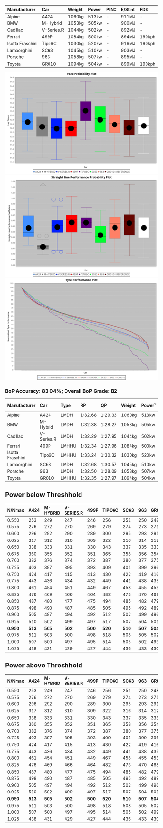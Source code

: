 | Manufacturer     | Car        | Weight | Power | PINC    | E/Stint | FDS     |
|:-|:-|:-|:-|:-|:-|:-|
| Alpine           | A424       | 1060kg | 513kw |    -    | 911MJ   |    -    |
| BMW              | M-Hybrid   | 1053kg | 505kw |    -    | 900MJ   |    -    |
| Cadillac         | V-Series.R | 1044kg | 502kw |    -    | 892MJ   |    -    |
| Ferrari          | 499P       | 1084kg | 500kw |    -    | 894MJ   | 190kph  |
| Isotta Fraschini | Tipo6C     | 1030kg | 520kw |    -    | 916MJ   | 190kph  |
| Lamborghini      | SC63       | 1045kg | 510kw |    -    | 903MJ   |    -    |
| Porsche          | 963        | 1058kg | 507kw |    -    | 895MJ   |    -    |
| Toyota           | GR010      | 1094kg | 504kw |    -    | 899MJ   | 190kph  |

![PACECHART](./IMG/ACOMETHOD.png)
![STRAIGHTLINEPERFORMANCECHART](./IMG/ACOMETHOD_sp.png)
![TYREPERFORMANCECHART](./IMG/ACOMETHOD_tw.png)

### BoP Accuracy: 83.04%; Overall BoP Grade: B2
| Manufacturer     | Car        | Type  | RP      | QP      | Weight | Power¹ | Threshhold | PINC    | Power² | E/Stint | AVG Vmax  | FDS     | RDLC | L/Stint | BOP-Grade | Model Accuracy | Model Points | Match%  |
|:-|:-|:-|:-|:-|:-|:-|:-|:-|:-|:-|:-|:-|:-|:-|:-|:-|:-|:-|
| Alpine           | A424       | LMDH  | 1:32.68 | 1:29.33 | 1060kg | 513kw  | 210.0kph   |    -    | 513kw  |  911MJ  | 324.98kph |    -    | 1.00 | 41      | +C2       | 100.00%        | 642          | 73.73%  |
| BMW              | M-Hybrid   | LMDH  | 1:32.38 | 1:28.27 | 1053kg | 505kw  | 210.0kph   |    -    | 505kw  |  900MJ  | 319.94kph |    -    | 1.01 | 40      | -B1       | 100.00%        | 1714         | 88.16%  |
| Cadillac         | V-Series.R | LMDH  | 1:32.29 | 1:27.95 | 1044kg | 502kw  | 210.0kph   |    -    | 502kw  |  892MJ  | 324.48kph |    -    | 1.01 | 40      | -B1       | 98.95%         | 2271         | 87.57%  |
| Ferrari          | 499P       | LMHHU | 1:32.34 | 1:27.96 | 1084kg | 500kw  | 210.0kph   |    -    | 500kw  |  894MJ  | 324.70kph | 190kph  | 1.01 | 40      | -B1       | 99.93%         | 2718         | 87.35%  |
| Isotta Fraschini | Tipo6C     | LMHHU | 1:33.24 | 1:30.32 | 1030kg | 520kw  | 210.0kph   |    -    | 520kw  |  916MJ  | 328.33kph | 190kph  | 1.08 | 41      | +Ω1       | 92.36%         | 133          | 38.72%  |
| Lamborghini      | SC63       | LMDH  | 1:32.68 | 1:30.57 | 1045kg | 510kw  | 210.0kph   |    -    | 510kw  |  903MJ  | 323.11kph |    -    | 1.05 | 40      | ~A1       | 96.54%         | 418          | 100.00% |
| Porsche          | 963        | LMDH  | 1:32.50 | 1:28.09 | 1058kg | 507kw  | 210.0kph   |    -    | 507kw  |  895MJ  | 324.71kph |    -    | 1.00 | 40      | ~A1       | 99.98%         | 6168         | 97.79%  |
| Toyota           | GR010      | LMHHU | 1:32.35 | 1:27.97 | 1094kg | 504kw  | 210.0kph   |    -    | 504kw  |  899MJ  | 324.45kph | 190kph  | 1.00 | 40      | -A2       | 98.53%         | 3557         | 90.97%  |

## Power below Threshhold
| N/Nmax    | A424    | M-HYBRID | V-SERIES.R | 499P    | TIPO6C  | SC63    | 963     | GR010   |
|:-|:-|:-|:-|:-|:-|:-|:-|:-|
|  0.550    |  253    |  249     |  247       |  246    |  256    |  251    |  250    |  248    |
|  0.575    |  276    |  272     |  270       |  269    |  279    |  274    |  273    |  271    |
|  0.600    |  296    |  292     |  290       |  289    |  300    |  295    |  293    |  291    |
|  0.625    |  317    |  312     |  310       |  309    |  322    |  316    |  314    |  312    |
|  0.650    |  338    |  333     |  331       |  330    |  343    |  337    |  335    |  333    |
|  0.675    |  360    |  355     |  352       |  351    |  365    |  358    |  356    |  354    |
|  0.700    |  382    |  376     |  374       |  372    |  387    |  380    |  377    |  375    |
|  0.725    |  403    |  397     |  395       |  393    |  409    |  401    |  399    |  396    |
|  0.750    |  424    |  417     |  415       |  413    |  430    |  422    |  419    |  416    |
|  0.775    |  443    |  436     |  434       |  432    |  449    |  441    |  438    |  435    |
|  0.800    |  461    |  454     |  451       |  449    |  467    |  458    |  455    |  453    |
|  0.825    |  476    |  469     |  466       |  464    |  482    |  473    |  470    |  468    |
|  0.850    |  487    |  480     |  477       |  475    |  494    |  485    |  482    |  479    |
|  0.875    |  498    |  490     |  487       |  485    |  505    |  495    |  492    |  489    |
|  0.900    |  505    |  497     |  494       |  492    |  512    |  502    |  499    |  496    |
|  0.925    |  510    |  502     |  499       |  497    |  517    |  507    |  504    |  501    |
| **0.950** | **513** | **505**  | **502**    | **500** | **520** | **510** | **507** | **504** |
|  0.975    |  511    |  503     |  500       |  498    |  518    |  508    |  505    |  502    |
|  1.000    |  507    |  500     |  497       |  495    |  514    |  505    |  502    |  499    |
|  1.025    |  438    |  431     |  429       |  427    |  444    |  436    |  433    |  430    |

## Power above Threshhold
| N/Nmax    | A424    | M-HYBRID | V-SERIES.R | 499P    | TIPO6C  | SC63    | 963     | GR010   |
|:-|:-|:-|:-|:-|:-|:-|:-|:-|
|  0.550    |  253    |  249     |  247       |  246    |  256    |  251    |  250    |  248    |
|  0.575    |  276    |  272     |  270       |  269    |  279    |  274    |  273    |  271    |
|  0.600    |  296    |  292     |  290       |  289    |  300    |  295    |  293    |  291    |
|  0.625    |  317    |  312     |  310       |  309    |  322    |  316    |  314    |  312    |
|  0.650    |  338    |  333     |  331       |  330    |  343    |  337    |  335    |  333    |
|  0.675    |  360    |  355     |  352       |  351    |  365    |  358    |  356    |  354    |
|  0.700    |  382    |  376     |  374       |  372    |  387    |  380    |  377    |  375    |
|  0.725    |  403    |  397     |  395       |  393    |  409    |  401    |  399    |  396    |
|  0.750    |  424    |  417     |  415       |  413    |  430    |  422    |  419    |  416    |
|  0.775    |  443    |  436     |  434       |  432    |  449    |  441    |  438    |  435    |
|  0.800    |  461    |  454     |  451       |  449    |  467    |  458    |  455    |  453    |
|  0.825    |  476    |  469     |  466       |  464    |  482    |  473    |  470    |  468    |
|  0.850    |  487    |  480     |  477       |  475    |  494    |  485    |  482    |  479    |
|  0.875    |  498    |  490     |  487       |  485    |  505    |  495    |  492    |  489    |
|  0.900    |  505    |  497     |  494       |  492    |  512    |  502    |  499    |  496    |
|  0.925    |  510    |  502     |  499       |  497    |  517    |  507    |  504    |  501    |
| **0.950** | **513** | **505**  | **502**    | **500** | **520** | **510** | **507** | **504** |
|  0.975    |  511    |  503     |  500       |  498    |  518    |  508    |  505    |  502    |
|  1.000    |  507    |  500     |  497       |  495    |  514    |  505    |  502    |  499    |
|  1.025    |  438    |  431     |  429       |  427    |  444    |  436    |  433    |  430    |
